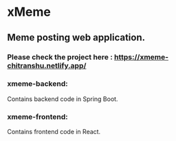 # xMeme
## Meme posting web application.
### Please check the project here : https://xmeme-chitranshu.netlify.app/

<h3> xmeme-backend: </h3> Contains backend code in Spring Boot.
<h3> xmeme-frontend: </h3> Contains frontend code in React.
